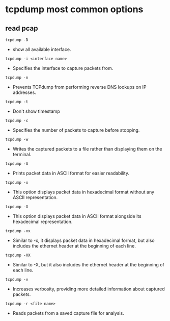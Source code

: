 # tcpdump most common options

## read pcap

`tcpdump -D`

*	show all available interface.

`tcpdump -i <interface name>`

*	Specifies the interface to capture packets from.

`tcpdump -n`

*	Prevents TCPdump from performing reverse DNS lookups on IP addresses.

`tcpdump -t`

*	Don't show timestamp

`tcpdump -c`

*	Specifies the number of packets to capture before stopping.

`tcpdump -w`

*	Writes the captured packets to a file rather than displaying them on the terminal.

`tcpdump -A`

*	Prints packet data in ASCII format for easier readability.

`tcpdump -x`

*	This option displays packet data in hexadecimal format without any ASCII representation.

`tcpdump -X`

*	This option displays packet data in ASCII format alongside its hexadecimal representation.

`tcpdump -xx`

*	Similar to -x, it displays packet data in hexadecimal format, but also includes the ethernet header at the beginning of each line.

`tcpdump -XX`

*	Similar to -X, but it also includes the ethernet header at the beginning of each line.

`tcpdump -v`

*	Increases verbosity, providing more detailed information about captured packets.

`tcpdump -r <file name>`

*	Reads packets from a saved capture file for analysis.

